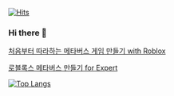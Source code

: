 [![Hits](https://hits.seeyoufarm.com/api/count/incr/badge.svg?url=https%3A%2F%2Fgithub.com%2Ffaith20&count_bg=%2379C83D&title_bg=%23555555&icon=&icon_color=%23E7E7E7&title=hits&edge_flat=false)](https://hits.seeyoufarm.com)

### Hi there 👋

<!--
**faith20/faith20** is a ✨ _special_ ✨ repository because its `README.md` (this file) appears on your GitHub profile.

Here are some ideas to get you started:

- 🔭 I’m currently working on ...
- 🌱 I’m currently learning ...
- 👯 I’m looking to collaborate on ...
- 🤔 I’m looking for help with ...
- 💬 Ask me about ...
- 📫 How to reach me: ...
- 😄 Pronouns: ...
- ⚡ Fun fact: ...
-->

[처음부터 따라하는 메타버스 게임 만들기 with Roblox](https://techit.education/courses/technology/roblox)

[로블록스 메타버스 만들기 for Expert](https://techit.education/courses/technology/roblox_metaverse)

<!-- ## Coding Time & Languages -->
[![Top Langs](https://github-readme-stats.vercel.app/api/top-langs/?username=faith20&layout=donut&theme=material-palenight)](https://github.com/anuraghazra/github-readme-stats)

<!-- [![Top Langs](https://github-readme-stats.vercel.app/api/top-langs/?username=faith20&layout=donut&custom_title=Languages%20Rank&langs_count=8)](https://github.com/anuraghazra/github-readme-stats) -->
<!-- [![wakatime stats](https://github-readme-stats.vercel.app/api/wakatime?username=faith20&theme=material-palenight)](https://github.com/anuraghazra/github-readme-stats) -->

<!-- ![Anurag's GitHub stats](https://github-readme-stats.vercel.app/api?username=faith20&count_private=true&show_icons=true&theme=material-palenight) -->
